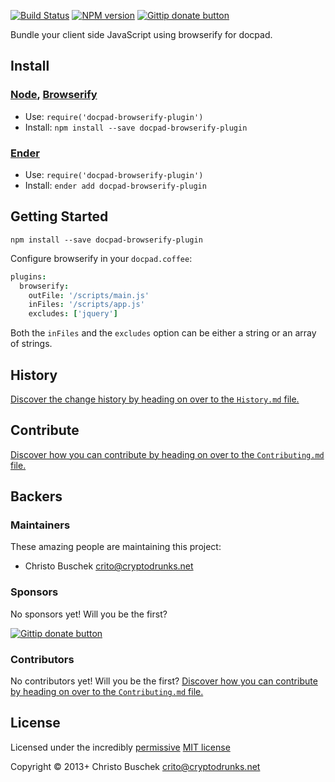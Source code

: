 <!-- TITLE -->
<!-- BADGES/ -->

[![Build Status](http://img.shields.io/travis-ci/crito/docpad-browserify-plugin.png?branch=master)](http://travis-ci.org/crito/docpad-browserify-plugin "Check this project's build status on TravisCI")
[![NPM version](http://badge.fury.io/js/docpad-browserify-plugin.png)](https://npmjs.org/package/docpad-browserify-plugin "View this project on NPM")
[![Gittip donate button](http://img.shields.io/gittip/crito.png)](https://www.gittip.com/crito/ "Donate weekly to this project using Gittip")

<!-- /BADGES -->


<!-- DESCRIPTION/ -->

Bundle your client side JavaScript using browserify for docpad.

<!-- /DESCRIPTION -->


<!-- INSTALL/ -->

## Install

### [Node](http://nodejs.org/), [Browserify](http://browserify.org/)
- Use: `require('docpad-browserify-plugin')`
- Install: `npm install --save docpad-browserify-plugin`

### [Ender](http://ender.jit.su/)
- Use: `require('docpad-browserify-plugin')`
- Install: `ender add docpad-browserify-plugin`

<!-- /INSTALL -->


## Getting Started

```
npm install --save docpad-browserify-plugin
```

Configure browserify in your `docpad.coffee`:

```coffee
plugins:
  browserify:
    outFile: '/scripts/main.js'
    inFiles: '/scripts/app.js'
    excludes: ['jquery']
```

Both the `inFiles` and the `excludes` option can be either a string or an array of strings.

<!-- HISTORY/ -->

## History
[Discover the change history by heading on over to the `History.md` file.](https://github.com/crito/docpad-browserify-plugin/blob/master/History.md#files)

<!-- /HISTORY -->


<!-- CONTRIBUTE/ -->

## Contribute

[Discover how you can contribute by heading on over to the `Contributing.md` file.](https://github.com/crito/docpad-browserify-plugin/blob/master/Contributing.md#files)

<!-- /CONTRIBUTE -->


<!-- BACKERS/ -->

## Backers

### Maintainers

These amazing people are maintaining this project:

- Christo Buschek <crito@cryptodrunks.net>

### Sponsors

No sponsors yet! Will you be the first?

[![Gittip donate button](http://img.shields.io/gittip/crito.png)](https://www.gittip.com/crito/ "Donate weekly to this project using Gittip")

### Contributors

No contributors yet! Will you be the first?
[Discover how you can contribute by heading on over to the `Contributing.md` file.](https://github.com/crito/docpad-browserify-plugin/blob/master/Contributing.md#files)

<!-- /BACKERS -->


<!-- LICENSE/ -->

## License

Licensed under the incredibly [permissive](http://en.wikipedia.org/wiki/Permissive_free_software_licence) [MIT license](http://creativecommons.org/licenses/MIT/)

Copyright &copy; 2013+ Christo Buschek <crito@cryptodrunks.net>

<!-- /LICENSE -->


